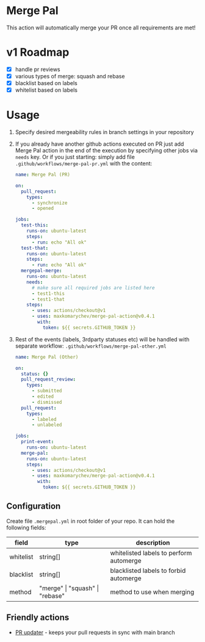 # Merge Pal

This action will automatically merge your PR once all requirements are met!

# v1 Roadmap

- [x] handle pr reviews
- [x] various types of merge: squash and rebase
- [x] blacklist based on labels
- [x] whitelist based on labels

# Usage

1. Specify desired mergeability rules in branch settings in your repository

2. If you already have another github actions executed on PR just add Merge Pal 
action in the end of the execution by specifying other jobs via `needs` key.
Or if you just starting: simply add file `.github/workflows/merge-pal-pr.yml` 
with the content:


    ```yml
    name: Merge Pal (PR)

    on:
      pull_request:
        types:
          - synchronize
          - opened

    jobs:
      test-this:
        runs-on: ubuntu-latest
        steps:
          - run: echo "All ok"
      test-that:
        runs-on: ubuntu-latest
        steps:
          - run: echo "All ok"
      mergepal-merge:
        runs-on: ubuntu-latest
        needs:
          # make sure all required jobs are listed here
          - test1-this
          - test1-that
        steps:
          - uses: actions/checkout@v1
          - uses: maxkomarychev/merge-pal-action@v0.4.1
            with:
              token: ${{ secrets.GITHUB_TOKEN }}

    ```


3. Rest of the events (labels, 3rdparty statuses etc) will be handled with 
separate workflow: `.github/workflows/merge-pal-other.yml` 


    ```yml
    name: Merge Pal (Other)

    on:
      status: {}
      pull_request_review:
        types:
          - submitted
          - edited
          - dismissed
      pull_request:
        types:
          - labeled
          - unlabeled

    jobs:
      print-event:
        runs-on: ubuntu-latest
      merge-pal:
        runs-on: ubuntu-latest
        steps:
          - uses: actions/checkout@v1
          - uses: maxkomarychev/merge-pal-action@v0.4.1
            with:
              token: ${{ secrets.GITHUB_TOKEN }}

    ```

## Configuration

Create file `.mergepal.yml` in root folder of your repo.
It can hold the following fields:

| field | type | description |
| --- | --- | --- |
| whitelist | string[] | whitelisted labels to perform automerge |
| blacklist | string[] | blacklisted labels to forbid automerge |
| method | "merge" \| "squash" \| "rebase" | method to use when merging |

## Friendly actions

- [PR updater](https://github.com/maxkomarychev/pr-updater-action) - keeps your pull requests in sync with main branch